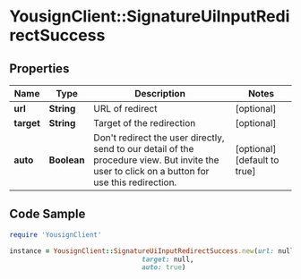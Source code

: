 # YousignClient::SignatureUiInputRedirectSuccess

## Properties

Name | Type | Description | Notes
------------ | ------------- | ------------- | -------------
**url** | **String** | URL of redirect | [optional] 
**target** | **String** | Target of the redirection | [optional] 
**auto** | **Boolean** | Don&#39;t redirect the user directly, send to our detail of the procedure view. But invite the user to click on a button for use this redirection. | [optional] [default to true]

## Code Sample

```ruby
require 'YousignClient'

instance = YousignClient::SignatureUiInputRedirectSuccess.new(url: null,
                                 target: null,
                                 auto: true)
```


